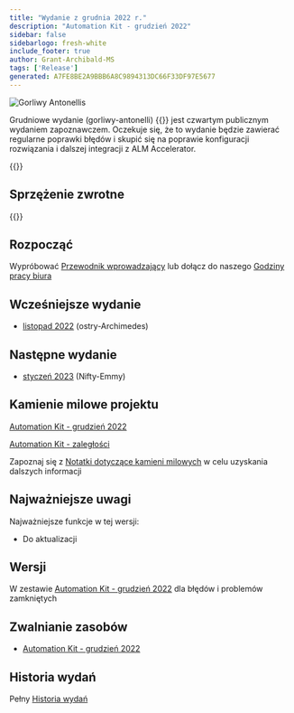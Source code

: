```yaml
---
title: "Wydanie z grudnia 2022 r."
description: "Automation Kit - grudzień 2022"
sidebar: false
sidebarlogo: fresh-white
include_footer: true
author: Grant-Archibald-MS
tags: ['Release']
generated: A7FE8BE2A9BBB6A8C9894313DC66F33DF97E5677
---
```


<div class="optional">

![Gorliwy Antonellis](/images/zealous-antonelli.png)

Grudniowe wydanie (gorliwy-antonelli) {{<product-name>}} jest czwartym publicznym wydaniem zapoznawczem. Oczekuje się, że to wydanie będzie zawierać regularne poprawki błędów i skupić się na poprawie konfiguracji rozwiązania i dalszej integracji z ALM Accelerator.

</div>

<div class="optional">

{{<presentationStyles>}}

## Sprzężenie zwrotne

{{<questions name="/content/pl/releases/december-2022.json" completed="Dziękujemy za przekazanie opinii" showNavigationButtons="false" locale="pl">}}

</div>

<div class="optional">

## Rozpocząć

Wypróbować [Przewodnik wprowadzający](/pl/get-started) lub dołącz do naszego [Godziny pracy biura](/pl/office-hours)

## Wcześniejsze wydanie

- [listopad 2022](/pl/releases/november-2022) (ostry-Archimedes)

## Następne wydanie

- [styczeń 2023](/pl/releases/january-2023) (Nifty-Emmy)

## Kamienie milowe projektu

[Automation Kit - grudzień 2022](https://github.com/orgs/microsoft/projects/486/views/5)

[Automation Kit - zaległości](https://github.com/orgs/microsoft/projects/486/views/1)

Zapoznaj się z [Notatki dotyczące kamieni milowych](/pl/releases/milestones) w celu uzyskania dalszych informacji

## Najważniejsze uwagi

Najważniejsze funkcje w tej wersji:

- Do aktualizacji

## Wersji

W zestawie [Automation Kit - grudzień 2022](https://github.com/microsoft/powercat-automation-kit/releases/tag/AutomationKit-December2022) dla błędów i problemów zamkniętych

## Zwalnianie zasobów

- [Automation Kit - grudzień 2022](https://github.com/microsoft/powercat-automation-kit/releases/tag/AutomationKit-December2022)

## Historia wydań

Pełny [Historia wydań](/pl/releases)

</div>
